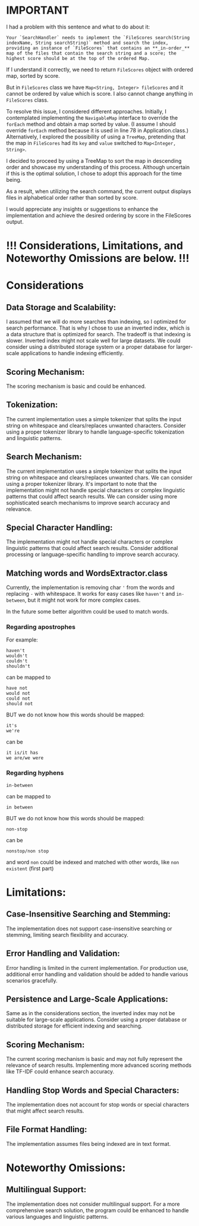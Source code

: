 # IMPORTANT
I had a problem with this sentence and what to do about it:
```
Your `SearchHandler` needs to implement the `FileScores search(String indexName, String searchString)` method and search the index,
providing an instance of `FileScores` that contains an **_in-order_** map of the files that contain the search string and a score; the highest score should be at the top of the ordered Map.
```
If I understand it correctly, we need to return `FileScores` object with ordered map, sorted by score.

But in `FileScores` class we have `Map<String, Integer> fileScores` and it cannot be ordered by value which is score.
I also cannot change anything in `FileScores` class. 

To resolve this issue, I considered different approaches. 
Initially, I contemplated implementing the `NavigableMap` interface to override the `forEach` method and obtain a map sorted by value.
(I assume I should override `forEach` method because it is used in line 78 in Application.class.)
Alternatively, I explored the possibility of using a `TreeMap`, pretending that the map in `FileScores` had its `key` and `value` switched to `Map<Integer, String>`.

I decided to proceed by using a TreeMap to sort the map in descending order and showcase my understanding of this process.
Although uncertain if this is the optimal solution, I chose to adopt this approach for the time being.

As a result, when utilizing the search command, the current output displays files in alphabetical order rather than sorted by score.

I would appreciate any insights or suggestions to enhance the implementation and achieve the desired ordering by score in the FileScores output.

# !!! Considerations, Limitations, and Noteworthy Omissions are below. !!!

# Considerations

## Data Storage and Scalability:
I assumed that we will do more searches than indexing, so I optimized for search performance.
That is why I chose to use an inverted index, which is a data structure that is optimized for search.
The tradeoff is that indexing is slower.
Inverted index might not scale well for large datasets.
We could consider using a distributed storage system or a proper database for larger-scale applications to handle indexing efficiently.

## Scoring Mechanism:
The scoring mechanism is basic and could be enhanced.

## Tokenization:
The current implementation uses a simple tokenizer that splits the input string on whitespace and clears/replaces unwanted characters. 
Consider using a proper tokenizer library to handle language-specific tokenization and linguistic patterns.

## Search Mechanism:
The current implementation uses a simple tokenizer that splits the input string on whitespace and clears/replaces unwanted chars. We can consider using a proper tokenizer library.
It's important to note that the implementation might not handle special characters or complex linguistic patterns that could affect search results.
We can consider using more sophisticated search mechanisms to improve search accuracy and relevance.

## Special Character Handling:
The implementation might not handle special characters or complex linguistic patterns that could affect search results.
Consider additional processing or language-specific handling to improve search accuracy.

## Matching words and WordsExtractor.class
Currently, the implementation is removing char `'` from the words and replacing `-` with whitespace.
It works for easy cases like `haven't` and `in-between`, but it might not work for more complex cases.

In the future some better algorithm could be used to match words.
### Regarding apostrophes
For example:
```
haven't
wouldn't
couldn't
shouldn't
```
can be mapped to
```
have not
would not
could not
should not
```
BUT we do not know how this words should be mapped:
```
it's
we're
```
can be
```
it is/it has
we are/we were
```
### Regarding hyphens
```
in-between
```
can be mapped to
```
in between
```
BUT we do not know how this words should be mapped:
```
non-stop
```
can be
```
nonstop/non stop
```

and word `non` could be indexed and matched with other words, like `non existent` (first part)

# Limitations:
## Case-Insensitive Searching and Stemming:
The implementation does not support case-insensitive searching or stemming, limiting search flexibility and accuracy.

## Error Handling and Validation:
Error handling is limited in the current implementation. For production use, additional error handling and validation should be added to handle various scenarios gracefully.

## Persistence and Large-Scale Applications:
Same as in the considerations section, the inverted index may not be suitable for large-scale applications.
Consider using a proper database or distributed storage for efficient indexing and searching.

## Scoring Mechanism:
The current scoring mechanism is basic and may not fully represent the relevance of search results. Implementing more advanced scoring methods like TF-IDF could enhance search accuracy.

## Handling Stop Words and Special Characters:
The implementation does not account for stop words or special characters that might affect search results.

## File Format Handling:
The implementation assumes files being indexed are in text format.

# Noteworthy Omissions:

## Multilingual Support:
The implementation does not consider multilingual support. For a more comprehensive search solution, the program could be enhanced to handle various languages and linguistic patterns.